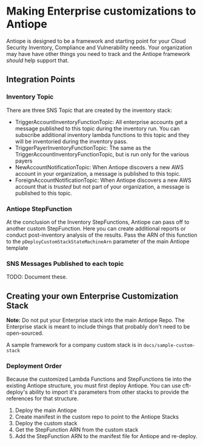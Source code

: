 # Making Enterprise customizations to Antiope

Antiope is designed to be a framework and starting point for your Cloud Security Inventory, Compliance and Vulnerability needs. Your organization may have have other things you need to track and the Antiope framework _should_ help support that.

## Integration Points

### Inventory Topic
There are three SNS Topic that are created by the inventory stack:

* TriggerAccountInventoryFunctionTopic: All enterprise accounts get a message published to this topic during the inventory run. You can subscribe additional inventory lambda functions to this topic and they will be inventoried during the inventory pass.
* TriggerPayerInventoryFunctionTopic: The same as the TriggerAccountInventoryFunctionTopic, but is run only for the various payers
* NewAccountNotificationTopic: When Antiope discovers a new AWS account in your organization, a message is published to this topic.
* ForeignAccountNotificationTopic: When Antiope discovers a new AWS account that is _trusted_ but not part of your organization, a message is published to this topic.

### Antiope StepFunction
At the conclusion of the Inventory StepFunctions, Antiope can pass off to another custom StepFunction. Here you can create additional reports or conduct post-inventory analysis of the results. Pass the ARN of this function to the `pDeployCustomStackStateMachineArn` parameter of the main Antiope template


### SNS Messages Published to each topic

TODO: Document these.


## Creating your own Enterprise Customization Stack

**Note:** Do not put your Enterprise stack into the main Antiope Repo. The Enterprise stack is meant to include things that probably don't need to be open-sourced.

A sample framework for a company custom stack is in `docs/sample-custom-stack`

### Deployment Order

Because the customized Lambda Functions and StepFunctions tie into the existing Antiope structure, you must first deploy Antiope. You can use cft-deploy's ability to import it's parameters from other stacks to provide the references for that structure.

1. Deploy the main Antiope
2. Create manifest in the custom repo to point to the Antiope Stacks
3. Deploy the custom stack
4. Get the StepFunction ARN from the custom stack
5. Add the StepFunction ARN to the manifest file for Antiope and re-deploy.